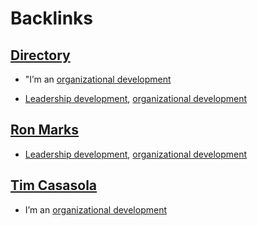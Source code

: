 
# Backlinks
## [Directory](<Directory.md>)
- "I’m an [organizational development](<organizational development.md>)

- [Leadership development](<Leadership development.md>), [organizational development](<organizational development.md>)

## [Ron Marks](<Ron Marks.md>)
- [Leadership development](<Leadership development.md>), [organizational development](<organizational development.md>)

## [Tim Casasola](<Tim Casasola.md>)
- I’m an [organizational development](<organizational development.md>)

